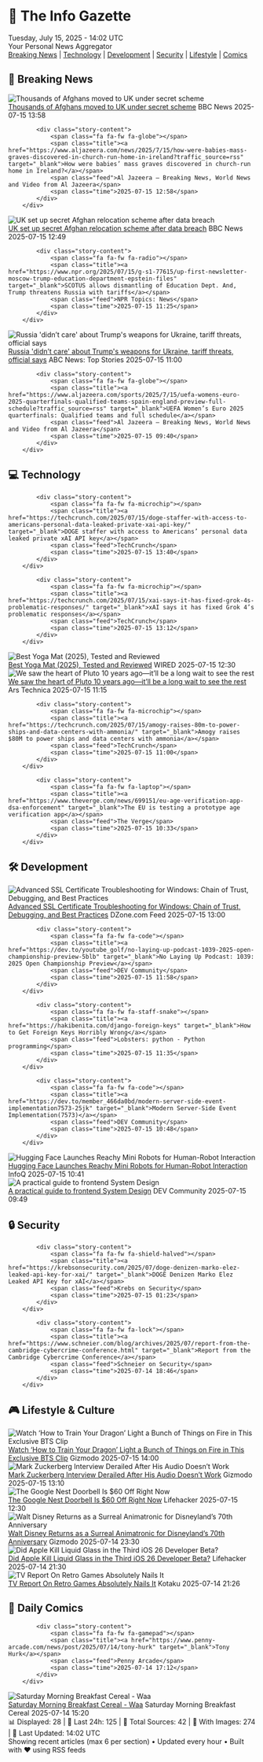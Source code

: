 <!-- Processing 54 RSS feeds at 2025-07-15 14:02:18 UTC -->
<!-- Processing: XKCD -->
<!-- Processing: Poorly Drawn Lines -->
<!-- Processing: Garfield -->
<!-- Processing: Dilbert -->
<!-- Processing: CNN Breaking News -->
<!-- Processing: BBC Breaking News -->
<!-- Processing: CBC News -->
<!-- Error processing https://rss.cbc.ca/lineup/topstories.xml: The read operation timed out -->
<!-- Processing: Reuters Top News -->
<!-- Processing: Associated Press Breaking -->
<!-- Processing: ABC News Breaking -->
<!-- Processing: NBC News Breaking -->
<!-- Processing: Guardian World News -->
<!-- Processing: TechCrunch -->
<!-- Processing: O'Reilly Radar -->
<!-- Processing: WIRED -->
<!-- Processing: Slashdot -->
<!-- Processing: Lobsters Python -->
<!-- Processing: StackOverflow Blog -->
<!-- Processing: Phoronix Linux News -->
<!-- Processing: It's FOSS -->
<!-- Error processing https://itsfoss.com/rss/: The read operation timed out -->
<!-- Processing: OMG! Ubuntu -->
<!-- Processing: Linux.com -->
<!-- Processing: Red Hat Blog -->
<!-- Processing: The Pragmatic Engineer -->
<!-- Processing: Lifehacker -->
<!-- Processing: Gizmodo -->
<!-- Processing: Boing Boing -->
<!-- Processing: Schneier on Security -->
<!-- Generated 6 new posts out of 28 feeds processed -->
<div class="newspaper-header">
    <h1 class="newspaper-title">📰 The Info Gazette</h1>
    <div class="newspaper-date">Tuesday, July 15, 2025 - 14:02 UTC</div>
    <div class="newspaper-subtitle">Your Personal News Aggregator</div>
</div>

<div class="newspaper-nav">
    <a href="#breaking">Breaking News</a> |
    <a href="#tech">Technology</a> |
    <a href="#dev">Development</a> |
    <a href="#security">Security</a> |
    <a href="#lifestyle">Lifestyle</a> |
    <a href="#webcomics">Comics</a>
</div>

<div class="news-section breaking-news" id="breaking">
<h2 class="section-header">🚨 Breaking News</h2>
<div class="stories-container">
<div class="story">
            <img src="https://ichef.bbci.co.uk/ace/standard/240/cpsprodpb/2dba/live/272c5c30-6172-11f0-960d-e9f1088a89fe.jpg" alt="Thousands of Afghans moved to UK under secret scheme" class="story-image" loading="lazy" onerror="this.style.display='none'">
            <div class="story-content">
                <span class="fa fa-fw fa-flag"></span>
                <span class="title"><a href="https://www.bbc.com/news/articles/cvg8zy78787o" target="_blank">Thousands of Afghans moved to UK under secret scheme</a></span>
                <span class="feed">BBC News</span>
                <span class="time">2025-07-15 13:58</span>
            </div>
        </div>
<div class="story">
            
            <div class="story-content">
                <span class="fa fa-fw fa-globe"></span>
                <span class="title"><a href="https://www.aljazeera.com/news/2025/7/15/how-were-babies-mass-graves-discovered-in-church-run-home-in-ireland?traffic_source=rss" target="_blank">How were babies’ mass graves discovered in church-run home in Ireland?</a></span>
                <span class="feed">Al Jazeera – Breaking News, World News and Video from Al Jazeera</span>
                <span class="time">2025-07-15 12:58</span>
            </div>
        </div>
<div class="story">
            <img src="https://ichef.bbci.co.uk/ace/standard/240/cpsprodpb/2dba/live/272c5c30-6172-11f0-960d-e9f1088a89fe.jpg" alt="UK set up secret Afghan relocation scheme after data breach" class="story-image" loading="lazy" onerror="this.style.display='none'">
            <div class="story-content">
                <span class="fa fa-fw fa-flag"></span>
                <span class="title"><a href="https://www.bbc.com/news/articles/cvg8zy78787o" target="_blank">UK set up secret Afghan relocation scheme after data breach</a></span>
                <span class="feed">BBC News</span>
                <span class="time">2025-07-15 12:49</span>
            </div>
        </div>
<div class="story">
            
            <div class="story-content">
                <span class="fa fa-fw fa-radio"></span>
                <span class="title"><a href="https://www.npr.org/2025/07/15/g-s1-77615/up-first-newsletter-moscow-trump-education-department-epstein-files" target="_blank">SCOTUS allows dismantling of Education Dept. And, Trump threatens Russia with tariffs</a></span>
                <span class="feed">NPR Topics: News</span>
                <span class="time">2025-07-15 11:25</span>
            </div>
        </div>
<div class="story">
            <img src="https://s.abcnews.com/images/International/Trump-Oval-DB-250715_1752567823671_hpMain_4x3t_384.jpg" alt="Russia &#x27;didn’t care&#x27; about Trump&#x27;s weapons for Ukraine, tariff threats, official says" class="story-image" loading="lazy" onerror="this.style.display='none'">
            <div class="story-content">
                <span class="fa fa-fw fa-tv"></span>
                <span class="title"><a href="https://abcnews.go.com/International/russia-didnt-care-trumps-weapons-ukraine-tariff-threats/story?id=123759807" target="_blank">Russia &#x27;didn’t care&#x27; about Trump&#x27;s weapons for Ukraine, tariff threats, official says</a></span>
                <span class="feed">ABC News: Top Stories</span>
                <span class="time">2025-07-15 11:00</span>
            </div>
        </div>
<div class="story">
            
            <div class="story-content">
                <span class="fa fa-fw fa-globe"></span>
                <span class="title"><a href="https://www.aljazeera.com/sports/2025/7/15/uefa-womens-euro-2025-quarterfinals-qualified-teams-spain-england-preview-full-schedule?traffic_source=rss" target="_blank">UEFA Women’s Euro 2025 quarterfinals: Qualified teams and full schedule</a></span>
                <span class="feed">Al Jazeera – Breaking News, World News and Video from Al Jazeera</span>
                <span class="time">2025-07-15 09:40</span>
            </div>
        </div>
</div>
</div>
<div class="news-section tech-news" id="tech">
<h2 class="section-header">💻 Technology</h2>
<div class="stories-container">
<div class="story">
            
            <div class="story-content">
                <span class="fa fa-fw fa-microchip"></span>
                <span class="title"><a href="https://techcrunch.com/2025/07/15/doge-staffer-with-access-to-americans-personal-data-leaked-private-xai-api-key/" target="_blank">DOGE staffer with access to Americans’ personal data leaked private xAI API key</a></span>
                <span class="feed">TechCrunch</span>
                <span class="time">2025-07-15 13:40</span>
            </div>
        </div>
<div class="story">
            
            <div class="story-content">
                <span class="fa fa-fw fa-microchip"></span>
                <span class="title"><a href="https://techcrunch.com/2025/07/15/xai-says-it-has-fixed-grok-4s-problematic-responses/" target="_blank">xAI says it has fixed Grok 4’s problematic responses</a></span>
                <span class="feed">TechCrunch</span>
                <span class="time">2025-07-15 13:12</span>
            </div>
        </div>
<div class="story">
            <img src="https://media.wired.com/photos/6875b84d0a6a265cd5de25d6/master/pass/Best%20Yoga%20Mats.png" alt="Best Yoga Mat (2025), Tested and Reviewed" class="story-image" loading="lazy" onerror="this.style.display='none'">
            <div class="story-content">
                <span class="fa fa-fw fa-bolt"></span>
                <span class="title"><a href="https://www.wired.com/gallery/the-best-yoga-mats/" target="_blank">Best Yoga Mat (2025), Tested and Reviewed</a></span>
                <span class="feed">WIRED</span>
                <span class="time">2025-07-15 12:30</span>
            </div>
        </div>
<div class="story">
            <img src="https://cdn.arstechnica.net/wp-content/uploads/2017/04/PIA09113-orig-500x500.jpg" alt="We saw the heart of Pluto 10 years ago—it’ll be a long wait to see the rest" class="story-image" loading="lazy" onerror="this.style.display='none'">
            <div class="story-content">
                <span class="fa fa-fw fa-cog"></span>
                <span class="title"><a href="https://arstechnica.com/space/2025/07/ten-years-on-from-pluto-prospects-for-a-revisit-are-a-long-way-off/" target="_blank">We saw the heart of Pluto 10 years ago—it’ll be a long wait to see the rest</a></span>
                <span class="feed">Ars Technica</span>
                <span class="time">2025-07-15 11:15</span>
            </div>
        </div>
<div class="story">
            
            <div class="story-content">
                <span class="fa fa-fw fa-microchip"></span>
                <span class="title"><a href="https://techcrunch.com/2025/07/15/amogy-raises-80m-to-power-ships-and-data-centers-with-ammonia/" target="_blank">Amogy raises $80M to power ships and data centers with ammonia</a></span>
                <span class="feed">TechCrunch</span>
                <span class="time">2025-07-15 11:00</span>
            </div>
        </div>
<div class="story">
            
            <div class="story-content">
                <span class="fa fa-fw fa-laptop"></span>
                <span class="title"><a href="https://www.theverge.com/news/699151/eu-age-verification-app-dsa-enforcement" target="_blank">The EU is testing a prototype age verification app</a></span>
                <span class="feed">The Verge</span>
                <span class="time">2025-07-15 10:33</span>
            </div>
        </div>
</div>
</div>
<div class="news-section dev-news" id="dev">
<h2 class="section-header">🛠️ Development</h2>
<div class="stories-container">
<div class="story">
            <img src="https://dz2cdn1.dzone.com/thumbnail?fid=18514345&w=600" alt="Advanced SSL Certificate Troubleshooting for Windows: Chain of Trust, Debugging, and Best Practices" class="story-image" loading="lazy" onerror="this.style.display='none'">
            <div class="story-content">
                <span class="fa fa-fw fa-newspaper"></span>
                <span class="title"><a href="https://dzone.com/articles/advanced-ssl-certificate-troubleshooting-windows" target="_blank">Advanced SSL Certificate Troubleshooting for Windows: Chain of Trust, Debugging, and Best Practices</a></span>
                <span class="feed">DZone.com Feed</span>
                <span class="time">2025-07-15 13:00</span>
            </div>
        </div>
<div class="story">
            
            <div class="story-content">
                <span class="fa fa-fw fa-code"></span>
                <span class="title"><a href="https://dev.to/youtube_golf/no-laying-up-podcast-1039-2025-open-championship-preview-5blb" target="_blank">No Laying Up Podcast: 1039: 2025 Open Championship Preview</a></span>
                <span class="feed">DEV Community</span>
                <span class="time">2025-07-15 11:58</span>
            </div>
        </div>
<div class="story">
            
            <div class="story-content">
                <span class="fa fa-fw fa-staff-snake"></span>
                <span class="title"><a href="https://hakibenita.com/django-foreign-keys" target="_blank">How to Get Foreign Keys Horribly Wrong</a></span>
                <span class="feed">Lobsters: python - Python programming</span>
                <span class="time">2025-07-15 11:35</span>
            </div>
        </div>
<div class="story">
            
            <div class="story-content">
                <span class="fa fa-fw fa-code"></span>
                <span class="title"><a href="https://dev.to/member_466da0bd/modern-server-side-event-implementation7573-25jk" target="_blank">Modern Server-Side Event Implementation(7573)</a></span>
                <span class="feed">DEV Community</span>
                <span class="time">2025-07-15 10:48</span>
            </div>
        </div>
<div class="story">
            <img src="https://res.infoq.com/news/2025/07/hugging-face-reachy/en/headerimage/generatedHeaderImage-1752500715909.jpg" alt="Hugging Face Launches Reachy Mini Robots for Human-Robot Interaction" class="story-image" loading="lazy" onerror="this.style.display='none'">
            <div class="story-content">
                <span class="fa fa-fw fa-info-circle"></span>
                <span class="title"><a href="https://www.infoq.com/news/2025/07/hugging-face-reachy/?utm_campaign=infoq_content&utm_source=infoq&utm_medium=feed&utm_term=global" target="_blank">Hugging Face Launches Reachy Mini Robots for Human-Robot Interaction</a></span>
                <span class="feed">InfoQ</span>
                <span class="time">2025-07-15 10:41</span>
            </div>
        </div>
<div class="story">
            <img src="https://media2.dev.to/dynamic/image/width=800%2Cheight=%2Cfit=scale-down%2Cgravity=auto%2Cformat=auto/https%3A%2F%2Fdev-to-uploads.s3.amazonaws.com%2Fuploads%2Farticles%2F0e271jh25cpxd2jed0ll.png" alt="A practical guide to frontend System Design" class="story-image" loading="lazy" onerror="this.style.display='none'">
            <div class="story-content">
                <span class="fa fa-fw fa-code"></span>
                <span class="title"><a href="https://dev.to/fahimulhaq/a-practical-guide-to-frontend-system-design-fnb" target="_blank">A practical guide to frontend System Design</a></span>
                <span class="feed">DEV Community</span>
                <span class="time">2025-07-15 09:49</span>
            </div>
        </div>
</div>
</div>
<div class="news-section security-news" id="security">
<h2 class="section-header">🔒 Security</h2>
<div class="stories-container">
<div class="story">
            
            <div class="story-content">
                <span class="fa fa-fw fa-shield-halved"></span>
                <span class="title"><a href="https://krebsonsecurity.com/2025/07/doge-denizen-marko-elez-leaked-api-key-for-xai/" target="_blank">DOGE Denizen Marko Elez Leaked API Key for xAI</a></span>
                <span class="feed">Krebs on Security</span>
                <span class="time">2025-07-15 01:23</span>
            </div>
        </div>
<div class="story">
            
            <div class="story-content">
                <span class="fa fa-fw fa-lock"></span>
                <span class="title"><a href="https://www.schneier.com/blog/archives/2025/07/report-from-the-cambridge-cybercrime-conference.html" target="_blank">Report from the Cambridge Cybercrime Conference</a></span>
                <span class="feed">Schneier on Security</span>
                <span class="time">2025-07-14 18:46</span>
            </div>
        </div>
</div>
</div>
<div class="news-section lifestyle-news" id="lifestyle">
<h2 class="section-header">🎮 Lifestyle & Culture</h2>
<div class="stories-container">
<div class="story">
            <img src="https://gizmodo.com/app/uploads/2025/07/how-to-train-your-dragon-2025-stunt-work-vfx.jpg" alt="Watch ‘How to Train Your Dragon’ Light a Bunch of Things on Fire in This Exclusive BTS Clip" class="story-image" loading="lazy" onerror="this.style.display='none'">
            <div class="story-content">
                <span class="fa fa-fw fa-computer"></span>
                <span class="title"><a href="https://gizmodo.com/how-to-train-your-dragon-digital-bts-stunts-2000629151" target="_blank">Watch ‘How to Train Your Dragon’ Light a Bunch of Things on Fire in This Exclusive BTS Clip</a></span>
                <span class="feed">Gizmodo</span>
                <span class="time">2025-07-15 14:00</span>
            </div>
        </div>
<div class="story">
            <img src="https://gizmodo.com/app/uploads/2025/06/zuckglasses.jpg" alt="Mark Zuckerberg Interview Derailed After His Audio Doesn’t Work" class="story-image" loading="lazy" onerror="this.style.display='none'">
            <div class="story-content">
                <span class="fa fa-fw fa-computer"></span>
                <span class="title"><a href="https://gizmodo.com/mark-zuckerberg-interview-derailed-after-his-audio-doesnt-work-2000629085" target="_blank">Mark Zuckerberg Interview Derailed After His Audio Doesn’t Work</a></span>
                <span class="feed">Gizmodo</span>
                <span class="time">2025-07-15 13:10</span>
            </div>
        </div>
<div class="story">
            <img src="https://lifehacker.com/imagery/articles/01K06EV8304S25RRKZT272VS4H/hero-image.png" alt="The Google Nest Doorbell Is $60 Off Right Now" class="story-image" loading="lazy" onerror="this.style.display='none'">
            <div class="story-content">
                <span class="fa fa-fw fa-life-ring"></span>
                <span class="title"><a href="https://lifehacker.com/tech/google-nest-battery-doorbell-sale?utm_medium=RSS" target="_blank">The Google Nest Doorbell Is $60 Off Right Now</a></span>
                <span class="feed">Lifehacker</span>
                <span class="time">2025-07-15 12:30</span>
            </div>
        </div>
<div class="story">
            <img src="https://gizmodo.com/app/uploads/2025/07/Walt-Disney-Audio-Animatronic-io9-Gizmodo.jpg" alt="Walt Disney Returns as a Surreal Animatronic for Disneyland’s 70th Anniversary" class="story-image" loading="lazy" onerror="this.style.display='none'">
            <div class="story-content">
                <span class="fa fa-fw fa-computer"></span>
                <span class="title"><a href="https://gizmodo.com/walt-disney-returns-as-a-surreal-animatronic-for-disneylands-70th-anniversary-2000629030" target="_blank">Walt Disney Returns as a Surreal Animatronic for Disneyland’s 70th Anniversary</a></span>
                <span class="feed">Gizmodo</span>
                <span class="time">2025-07-14 23:30</span>
            </div>
        </div>
<div class="story">
            <img src="https://lifehacker.com/imagery/articles/01K0569Q15N9Z0PGDT9V491ZKM/hero-image.png" alt="Did Apple Kill Liquid Glass in the Third iOS 26 Developer Beta?" class="story-image" loading="lazy" onerror="this.style.display='none'">
            <div class="story-content">
                <span class="fa fa-fw fa-life-ring"></span>
                <span class="title"><a href="https://lifehacker.com/tech/the-biggest-features-and-changes-in-ios-26-beta-3?utm_medium=RSS" target="_blank">Did Apple Kill Liquid Glass in the Third iOS 26 Developer Beta?</a></span>
                <span class="feed">Lifehacker</span>
                <span class="time">2025-07-14 21:30</span>
            </div>
        </div>
<div class="story">
            <img src="https://i.kinja-img.com/image/upload/c_fit,q_80,w_636/ff010f9b2bf2a966323f582883f48690.png" alt="TV Report On Retro Games Absolutely Nails It" class="story-image" loading="lazy" onerror="this.style.display='none'">
            <div class="story-content">
                <span class="fa fa-fw fa-gamepad"></span>
                <span class="title"><a href="https://kotaku.com/bbc-mario-bros-nes-snes-retro-gaming-switch-2-1851786266" target="_blank">TV Report On Retro Games Absolutely Nails It</a></span>
                <span class="feed">Kotaku</span>
                <span class="time">2025-07-14 21:26</span>
            </div>
        </div>
</div>
</div>
<div class="news-section webcomics-section" id="webcomics">
<h2 class="section-header">🎨 Daily Comics</h2>
<div class="stories-container">
<div class="story">
            
            <div class="story-content">
                <span class="fa fa-fw fa-gamepad"></span>
                <span class="title"><a href="https://www.penny-arcade.com/news/post/2025/07/14/tony-hurk" target="_blank">Tony Hurk</a></span>
                <span class="feed">Penny Arcade</span>
                <span class="time">2025-07-14 17:12</span>
            </div>
        </div>
<div class="story">
            <img src="https://www.smbc-comics.com/comics/1752300579-20250714.png" alt="Saturday Morning Breakfast Cereal - Waa" class="story-image" loading="lazy" onerror="this.style.display='none'">
            <div class="story-content">
                <span class="fa fa-fw fa-smile"></span>
                <span class="title"><a href="https://www.smbc-comics.com/comic/waa" target="_blank">Saturday Morning Breakfast Cereal - Waa</a></span>
                <span class="feed">Saturday Morning Breakfast Cereal</span>
                <span class="time">2025-07-14 15:20</span>
            </div>
        </div>
</div>
</div>

<div class="newspaper-footer">
    <div class="stats">
        📊 Displayed: 28 | 📅 Last 24h: 125 | 📡 Total Sources: 42 | 📸 With Images: 274 |
        🔄 Last Updated: 14:02 UTC
    </div>
    <div class="footer-note">
        Showing recent articles (max 6 per section) • Updated every hour • Built with ❤️ using RSS feeds
    </div>
</div>
